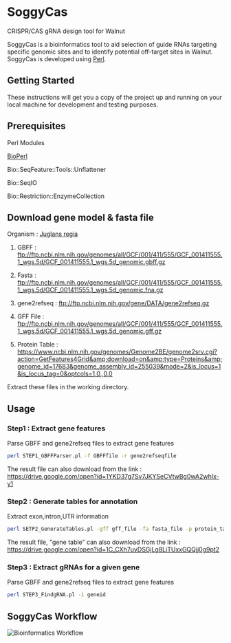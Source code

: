 # SoggyCas
CRISPR/CAS gRNA design tool for Walnut

SoggyCas is a bioinformatics tool to aid selection of guide RNAs targeting specific genomic sites and to identify potential off-target sites in Walnut. SoggyCas is developed using [Perl](https://www.perl.org/).

## Getting Started
These instructions will get you a copy of the project up and running on your local machine for development and testing purposes.

## Prerequisites

Perl Modules

[BioPerl](https://metacpan.org/release/BioPerl)

Bio::SeqFeature::Tools::Unflattener

Bio::SeqIO

Bio::Restriction::EnzymeCollection


## Download gene model & fasta file

Organism : [Juglans regia](https://www.ncbi.nlm.nih.gov/genome/?term=juglans+regia)

1) GBFF : ftp://ftp.ncbi.nlm.nih.gov/genomes/all/GCF/001/411/555/GCF_001411555.1_wgs.5d/GCF_001411555.1_wgs.5d_genomic.gbff.gz


2) Fasta : ftp://ftp.ncbi.nlm.nih.gov/genomes/all/GCF/001/411/555/GCF_001411555.1_wgs.5d/GCF_001411555.1_wgs.5d_genomic.fna.gz


3) gene2refseq : ftp://ftp.ncbi.nlm.nih.gov/gene/DATA/gene2refseq.gz


4) GFF File : ftp://ftp.ncbi.nlm.nih.gov/genomes/all/GCF/001/411/555/GCF_001411555.1_wgs.5d/GCF_001411555.1_wgs.5d_genomic.gff.gz


5) Protein Table : https://www.ncbi.nlm.nih.gov/genomes/Genome2BE/genome2srv.cgi?action=GetFeatures4Grid&amp;download=on&amp;type=Proteins&amp;genome_id=17683&genome_assembly_id=255039&mode=2&is_locus=1&is_locus_tag=0&optcols=1,0,,0,0

Extract these files in the working directory.


## Usage

### Step1 : Extract gene features

Parse GBFF and gene2refseq files to extract gene features

```bash
perl STEP1_GBFFParser.pl -f GBFFfile -r gene2refseqfile
```

The result file can also download from the link : https://drive.google.com/open?id=1YKD37g7Sv7JKYSeCVtwBg0wA2whIx-y1


### Step2 : Generate tables for annotation

Extract exon,intron,UTR information

```bash
perl SETP2_GenerateTables.pl -gff gff_file -fa fasta_file -p protein_table
```

The result file, "gene table" can also download from the link : https://drive.google.com/open?id=1C_CXh7uvDSGjLg8LiTUxxGQQjj0g9pt2


### Step3 : Extract gRNAs for a given gene

Parse GBFF and gene2refseq files to extract gene features

```bash
perl STEP3_FindgRNA.pl -i geneid
```



## SoggyCas Workflow

![Bioinformatics Workflow](https://github.com/dandekarlab/SoggyCas/blob/master/Workflow.png)


